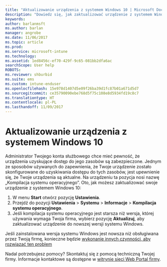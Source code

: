 ```yaml
---
title: "Aktualizowanie urządzenia z systemem Windows 10 | Microsoft Docs"
description: "Dowiedz się, jak zaktualizować urządzenie z systemem Windows 10 w celu uzyskania dostępu do zasobów firmy."
keywords: 
author: barlanmsft
ms.author: barlan
manager: angrobe
ms.date: 11/06/2017
ms.topic: article
ms.prod: 
ms.service: microsoft-intune
ms.technology: 
ms.assetid: 1ed8456c-ef70-429f-9c65-081bb2dfa6ac
searchScope: User help
ROBOTS: 
ms.reviewer: shburbid
ms.suite: ems
ms.custom: intune-enduser
ms.openlocfilehash: 15e978d1407d5e09f26ba39d1fc87b01a671d5d7
ms.sourcegitcommit: ce35790090ebe768d5f75c108e8d5934fd19c8c7
ms.translationtype: HT
ms.contentlocale: pl-PL
ms.lasthandoff: 11/09/2017
---
```

# <a name="update-your-windows-10-device"></a>Aktualizowanie urządzenia z systemem Windows 10

Administrator Twojego konta służbowego chce mieć pewność, że urządzenia uzyskujące dostęp do jego zasobów są zabezpieczone. Jednym ze sposobów używanych do zapewnienia, że Twoje urządzenie zostało skonfigurowane do uzyskiwania dostępu do tych zasobów, jest upewnienie się, że Twoje urządzenia są aktualne. Na urządzeniu ta pozycja nosi nazwę „Kompilacja systemu operacyjnego”. Oto, jak możesz zaktualizować swoje urządzenie z systemem Windows 10:

1. W menu **Start** otwórz pozycję **Ustawienia**.
2. Przejdź do pozycji **Ustawienia** > **Systemu** > **Informacje** > **Kompilacja systemu operacyjnego**.
3. Jeśli kompilacja systemu operacyjnego jest starsza niż wersja, której używania wymaga Twoja firma, wybierz pozycję **Aktualizuj**, aby zaktualizować urządzenie do nowszej wersji systemu Windows.

Jeśli zainstalowana wersja systemu Windows jest nowsza niż obsługiwana przez Twoją firmę, konieczne będzie [wykonanie innych czynności, aby rozwiązać ten problem](your-windows-version-isnt-yet-supported.md)

Nadal potrzebujesz pomocy? Skontaktuj się z pomocą techniczną Twojej firmy. Informacje kontaktowe są dostępne w [witrynie sieci Web Portal firmy](https://portal.manage.microsoft.com).
